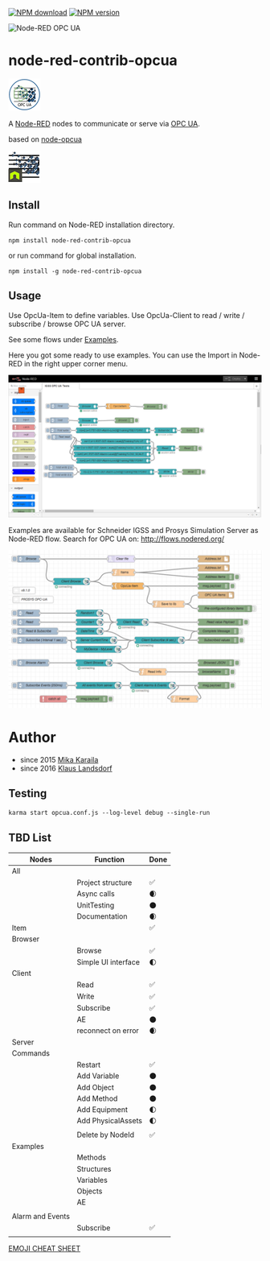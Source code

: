 [![NPM download](https://img.shields.io/npm/dm/node-red-contrib-opcua.svg)](http://www.npm-stats.com/~packages/node-red-contrib-opcua)
[![NPM version](https://badge.fury.io/js/node-red-contrib-opcua.png)](http://badge.fury.io/js/node-red-contrib-opcua)

![Node-RED OPC UA](http://b.repl.ca/v1/Node--RED-OPC_UA-blue.png)

node-red-contrib-opcua
========================

![opcuanodeLogo64](images/opcuanodeLogo64.png)

A [Node-RED][1] nodes to communicate or serve via [OPC UA](https://www.npmjs.com/package/node-opcua).

based on [node-opcua](http://node-opcua.github.io/)

![nodeopcua64](images/nodeopcua64.png)

Install
-------

Run command on Node-RED installation directory.

	npm install node-red-contrib-opcua

or run command for global installation.

	npm install -g node-red-contrib-opcua

Usage
-----

Use OpcUa-Item to define variables.
Use OpcUa-Client to read / write / subscribe / browse OPC UA server.

See some flows under [Examples](examples).

Here you got some ready to use examples.
You can use the Import in Node-RED in the right upper corner menu.

![node-red-opcua-flow](images/Example.png)

Examples are available for Schneider IGSS and Prosys Simulation Server as Node-RED flow.
Search for OPC UA on: http://flows.nodered.org/

![node-red-opcua-flow-Prosys](images/PROSYS-OPC-UA-EXAMPLE2.png)

# Author

* since 2015 [Mika Karaila][2]
* since 2016 [Klaus Landsdorf][3]

Testing
------

    karma start opcua.conf.js --log-level debug --single-run

TBD List
-----

| __**Nodes**__      | __**Function**__          | __**Done**__              |
|--------------------|---------------------------|---------------------------|
|  All               |                           |                           |
|                    | Project structure         | :white_check_mark:        |
|                    | Async calls               | :waxing_crescent_moon:    |
|                    | UnitTesting               | :new_moon:                |
|                    | Documentation             | :waxing_crescent_moon:    |
|  Item              |                           | :white_check_mark:        |
|  Browser           |                           |                           |
|                    | Browse                    | :white_check_mark:        |
|                    | Simple UI interface       | :first_quarter_moon:      |
|  Client            |                           |                           |
|                    | Read                      | :white_check_mark:        |
|                    | Write                     | :white_check_mark:        |
|                    | Subscribe                 | :white_check_mark:        |
|                    | AE                        | :new_moon:                |
|                    | reconnect on error        | :waxing_crescent_moon:    |
|  Server            |                           |                           |
|      Commands      |                           |                           |
|                    | Restart                   | :white_check_mark:        |
|                    | Add Variable              | :new_moon:                |
|                    | Add Object                | :new_moon:                |
|                    | Add Method                | :new_moon:                |
|                    | Add Equipment             | :first_quarter_moon:      |
|                    | Add PhysicalAssets        | :first_quarter_moon:      |
|                    |                           |                           |
|                    | Delete by NodeId          | :white_check_mark:        |
|      Examples      |                           |                           |
|                    | Methods                   |                           |
|                    | Structures                |                           |
|                    | Variables                 |                           |
|                    | Objects                   |                           |
|                    | AE                        |                           |
|                    |                           |                           |
|  Alarm and Events  |                           |                           |
|                    | Subscribe                 | :white_check_mark:        |
|                    |                           |                           |

[EMOJI CHEAT SHEET](http://www.emoji-cheat-sheet.com/)

[1]:http://nodered.org
[2]:https://github.com/mikakaraila
[3]:https://github.com/biancode
